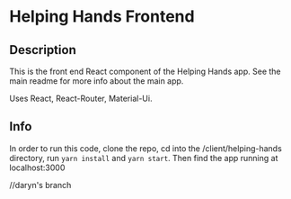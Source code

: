 # Helping Hands Frontend

## Description

This is the front end React component of the Helping Hands app. See the main readme for more info about the main app.

Uses React, React-Router, Material-Ui.

## Info

In order to run this code, clone the repo, cd into the /client/helping-hands directory, run `yarn install` and `yarn start`. Then find the app running at localhost:3000

//daryn's branch
